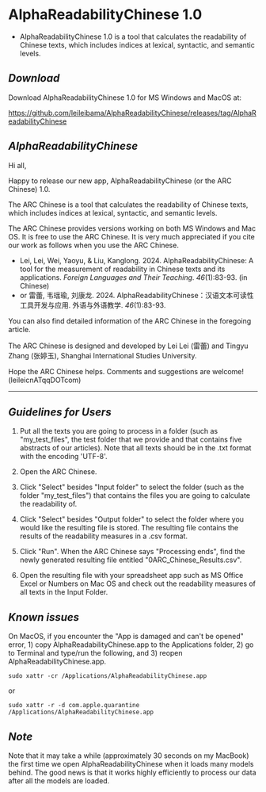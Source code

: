 # AlphaReadabilityChinese 1.0

- AlphaReadabilityChinese 1.0 is a tool that calculates the readability of Chinese texts, which includes indices at lexical, syntactic, and semantic levels.

## **_Download_**

Download AlphaReadabilityChinese 1.0 for MS Windows and MacOS at:

https://github.com/leileibama/AlphaReadabilityChinese/releases/tag/AlphaReadabilityChinese

## **_AlphaReadabilityChinese_**

Hi all,

Happy to release our new app, AlphaReadabilityChinese (or the ARC Chinese) 1.0. 

The ARC Chinese is a tool that calculates the readability of Chinese texts, which includes indices at lexical, syntactic, and semantic levels. 

The ARC Chinese provides versions working on both MS Windows and Mac OS. It is free to use the ARC Chinese. It is very much appreciated if you cite our work as follows when you use the ARC Chinese.

- Lei, Lei, Wei, Yaoyu, & Liu, Kanglong. 2024. AlphaReadabilityChinese: A tool for the measurement of readability in Chinese texts and its applications. _Foreign Languages and Their Teaching_. _46_(1):83-93. (in Chinese)
- or 雷蕾, 韦瑶瑜, 刘康龙. 2024. AlphaReadabilityChinese：汉语文本可读性工具开发与应用. 外语与外语教学. _46_(1):83-93.

You can also find detailed information of the ARC Chinese in the foregoing article. 

The ARC Chinese is designed and developed by Lei Lei (雷蕾) and Tingyu Zhang (张婷玉), Shanghai International Studies University.

Hope the ARC Chinese helps. Comments and suggestions are welcome! (leileicnATqqDOTcom)

******************************************

## **_Guidelines for Users_**

1. Put all the texts you are going to process in a folder (such as "my_test_files", the test folder that we provide and that contains five abstracts of our articles). Note that all texts should be in the .txt format with the encoding 'UTF-8'.

2. Open the ARC Chinese.

3. Click "Select" besides "Input folder" to select the folder (such as the folder "my_test_files") that contains the files you are going to calculate the readability of. 

3. Click "Select" besides "Output folder" to select the folder where you would like the resulting file is stored. The resulting file contains the results of the readability measures in a .csv format. 

4. Click "Run". When the ARC Chinese says "Processing ends", find the newly generated resulting file entitled "0ARC_Chinese_Results.csv". 

5. Open the resulting file with your spreadsheet app such as MS Office Excel or Numbers on Mac OS and check out the readability measures of all texts in the Input Folder.

## **_Known issues_**

On MacOS, if you encounter the "App is damaged and can't be opened" error, 1) copy AlphaReadabilityChinese.app to the Applications folder, 2) go to Terminal and type/run the following, and 3) reopen AlphaReadabilityChinese.app. 

`sudo xattr -cr /Applications/AlphaReadabilityChinese.app`

or

`sudo xattr -r -d com.apple.quarantine /Applications/AlphaReadabilityChinese.app`

## **_Note_**

Note that it may take a while (approximately 30 seconds on my MacBook) the first time we open AlphaReadabilityChinese when it loads many models behind. The good news is that it works highly efficiently to process our data after all the models are loaded. 


